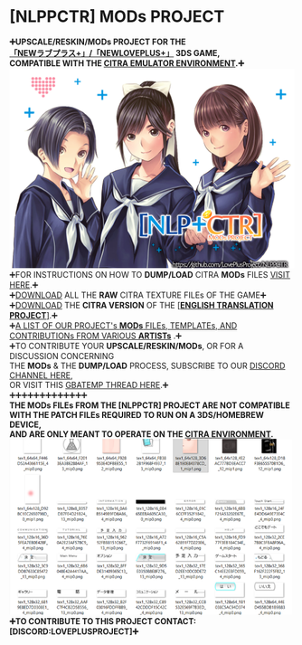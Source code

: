 # [NLPPCTR] MODs PROJECT
**➕UPSCALE/RESKIN/MODs PROJECT FOR THE<BR />
[「NEWラブプラス+」/「NEWLOVEPLUS+」](https://youtu.be/Sz6p45GsLJQ?si=9Nwr9UtPMmH61-O4) 3DS GAME,<BR />
COMPATIBLE WITH THE [CITRA EMULATOR ENVIRONMENT](HTTPS://CITRA-EMULATOR.COM/).➕**<BR />
<img src="https://github.com/LovePlusProject/NLPPCTR/blob/main/%5BNLPPCTR%5D.png" width="600"><br />
➕FOR INSTRUCTIONS ON HOW TO **DUMP/LOAD** CITRA **MODs** FILES [VISIT HERE](https://github.com/LovePlusProject/NLPPCTR/blob/main/NLPCTR.CITRA.README.txt).➕<BR />
➕[DOWNLOAD](https://github.com/LovePlusProject/NLPPCTR/tree/main/MODs/%5BRAW%5D) ALL THE **RAW** CITRA TEXTURE FILEs OF THE GAME➕<BR />
➕[DOWNLOAD](https://github.com/LovePlusProject/NLPPCTR/tree/main/MODs/%5BENGLISH.PATCH%5D) THE **CITRA VERSION** OF THE [[**ENGLISH TRANSLATION PROJECT**]](https://github.com/LOVEPLUSPROJECT/NLPPATCH/).➕<BR />
➕[A LIST OF OUR PROJECT's **MODs** FILEs, TEMPLATEs, AND CONTRIBUTIONs FROM VARIOUS **ARTISTs**](https://github.com/LovePlusProject/NLPPCTR/tree/main/MODs) .➕<BR /> 
➕TO CONTRIBUTE YOUR **UPSCALE/RESKIN/MODs**, OR FOR A DISCUSSION CONCERNING <BR />
THE **MODs** & THE **DUMP/LOAD** PROCESS, SUBSCRIBE TO OUR [DISCORD CHANNEL HERE](HTTPS://DISCORD.GG/MN8DSXJC),<BR />
OR VISIT THIS [GBATEMP THREAD HERE](https://gbatemp.net/threads/project-newloveplus-custom-mods-thread.412840/).➕<BR />
➕➕➕➕➕➕➕➕➕➕➕➕➕<BR />
**THE MODs FILEs FROM THE [NLPPCTR] PROJECT ARE NOT COMPATIBLE<BR />
WITH THE PATCH FILEs REQUIRED TO RUN ON A 3DS/HOMEBREW DEVICE,<BR />
AND ARE ONLY MEANT TO OPERATE ON THE [CITRA ENVIRONMENT](HTTPS://CITRA-EMULATOR.COM/).**<BR />
<img src="https://github.com/LovePlusProject/NLPPCTR/blob/main/%5BNLPPCTR%5DTextures.png" width="500"><br />
**➕TO CONTRIBUTE TO THIS PROJECT CONTACT: [DISCORD:LOVEPLUSPROJECT]➕**<BR />
